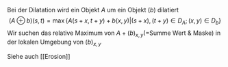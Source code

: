 Bei der Dilatation wird ein Objekt $A$ um ein Objekt $(b)$ dilatiert
$$(A \oplus b)(s,t) = \max\{A(s+x,t+y) + b(x,y)|(s+x),(t+y) \in D_{A};(x,y) \in D_{b}\}$$
Wir suchen das relative Maximum von $A+(b)_{x,y}$(=Summe Wert & Maske) in der lokalen Umgebung von $(b)_{x,y}$

Siehe auch [[Erosion]]